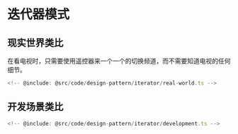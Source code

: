 # 迭代器模式

## 现实世界类比

在看电视时，只需要使用遥控器来一个一个的切换频道，而不需要知道电视的任何细节。

```ts
<!-- @include: @src/code/design-pattern/iterator/real-world.ts -->
```

## 开发场景类比

```ts
<!-- @include: @src/code/design-pattern/iterator/development.ts -->
```